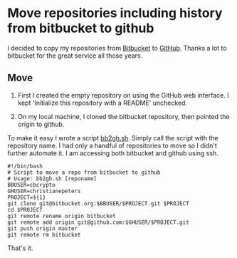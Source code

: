 # Move repositories including history from bitbucket to github

I decided to copy my repositories from
[Bitbucket](https://bitbucket.org/) to
[GitHub](https://github.com/).
Thanks a lot to bitbucket for the great service all those years.

## Move

1. First I created the empty repository on using the GitHub web
   interface.
   I kept 'Initialize this repository with a README' unchecked.

2. On my local machine, I cloned the bitbucket repository, then
   pointed the origin to github.

To make it easy I wrote a script [bb2gh.sh](code/bb2gh.sh).
Simply call the script with the repository name. 
I had only a handful of repositories to move so
I didn't further automate it.
I am accessing both bitbucket and github using ssh.

~~~~
#!/bin/bash
# Script to move a repo from bitbucket to github
# Usage: bb2gh.sh [reponame]
BBUSER=cbcrypto
GHUSER=christianepeters
PROJECT=${1}
git clone git@bitbucket.org:$BBUSER/$PROJECT.git $PROJECT
cd $PROJECT
git remote rename origin bitbucket
git remote add origin git@github.com:$GHUSER/$PROJECT.git
git push origin master
git remote rm bitbucket
~~~~

That's it.

